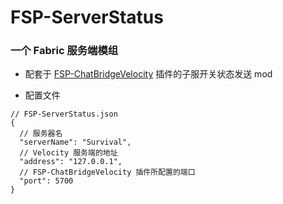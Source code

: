 # FSP-ServerStatus
### 一个 Fabric 服务端模组
* 配套于 [FSP-ChatBridgeVelocity](https://github.com/tangsu99/FSP-ChatBridgeVelocity) 插件的子服开关状态发送 mod

* 配置文件
```json5
// FSP-ServerStatus.json
{
  // 服务器名
  "serverName": "Survival",
  // Velocity 服务端的地址
  "address": "127.0.0.1",
  // FSP-ChatBridgeVelocity 插件所配置的端口
  "port": 5700
}
```
